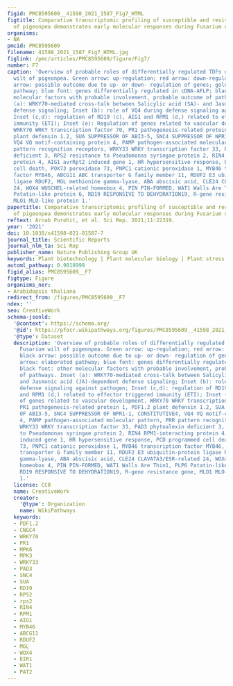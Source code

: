 ```yaml
---
figid: PMC8595609__41598_2021_1587_Fig7_HTML
figtitle: Comparative transcriptomic profiling of susceptible and resistant cultivars
  of pigeonpea demonstrates early molecular responses during Fusarium udum infection
organisms:
- NA
pmcid: PMC8595609
filename: 41598_2021_1587_Fig7_HTML.jpg
figlink: /pmc/articles/PMC8595609/figure/Fig7/
number: F7
caption: 'Overview of probable roles of differentially regulated TDFs during Fusarium
  wilt of pigeonpea. Green arrow: up-regulation; red arrow: down-regulation; black
  arrow: possible outcome due to up- or down- regulation of genes; golden arrow: elaborated
  pathway; blue font: genes differentially regulated in cDNA-AFLP; black font: other
  molecular factors with probable involvement, probable outcome of pathways. Inset
  (a): WRKY70-mediated cross-talk between Salicylic acid (SA)- and Jasmonic acid (JA)-dependent
  defense signaling; Inset (b): role of VQ4 during defense signaling against pathogen;
  Inset (c,d): regulation of RD19 (c), AIG1 and RPM1 (d,) related to effector triggered
  immunity (ETI); Inset (e): Regulation of genes related to vascular development.
  WRKY70 WRKY transcription factor 70, PR1 pathogenesis-related protein 1, PDF1.2
  plant defensin 1.2, SUA SUPPRESSOR OF ABI3-5, SNC4 SUPPRESSOR OF NPR1-1, CONSTITUTIVE4,
  VQ4 VQ motif-containing protein 4, PAMP pathogen-associated molecular pattern, PRR
  pattern recognition receptors, WRKY33 WRKY transcription factor 33, PAD3 phytoalexin
  deficient 3, RPS2 resistance to Pseudomonas syringae protein 2, RIN4 RPM1-interacting
  protein 4, AIG1 avrRpt2 induced gene 1, HR hypersensitive response, PCD programmed
  cell death, POX73 peroxidase 73, PNPC1 cationic peroxidase 1, MYB46 transcription
  factor MYB46, ABCG11 ABC transporter G family member 11, RDUF2 E3 ubiquitin-protein
  ligase RDUF2, MGL methionine gamma-lyase, ABA abscisic acid, CLE24 CLAVATA3/ESR-related
  24, WOX4 WUSCHEL-related homeobox 4, PIN PIN-FORMED, WAT1 Walls Are Thin1, PLP6
  Patatin-like protein 6, RD19 RESPONSIVE TO DEHYDRATION19, R-gene resistance gene,
  MLO1 MLO-like protein 1.'
papertitle: Comparative transcriptomic profiling of susceptible and resistant cultivars
  of pigeonpea demonstrates early molecular responses during Fusarium udum infection.
reftext: Arnab Purohit, et al. Sci Rep. 2021;11:22319.
year: '2021'
doi: 10.1038/s41598-021-01587-7
journal_title: Scientific Reports
journal_nlm_ta: Sci Rep
publisher_name: Nature Publishing Group UK
keywords: Plant biotechnology | Plant molecular biology | Plant stress responses
automl_pathway: 0.9018999
figid_alias: PMC8595609__F7
figtype: Figure
organisms_ner:
- Arabidopsis thaliana
redirect_from: /figures/PMC8595609__F7
ndex: ''
seo: CreativeWork
schema-jsonld:
  '@context': https://schema.org/
  '@id': https://pfocr.wikipathways.org/figures/PMC8595609__41598_2021_1587_Fig7_HTML.html
  '@type': Dataset
  description: 'Overview of probable roles of differentially regulated TDFs during
    Fusarium wilt of pigeonpea. Green arrow: up-regulation; red arrow: down-regulation;
    black arrow: possible outcome due to up- or down- regulation of genes; golden
    arrow: elaborated pathway; blue font: genes differentially regulated in cDNA-AFLP;
    black font: other molecular factors with probable involvement, probable outcome
    of pathways. Inset (a): WRKY70-mediated cross-talk between Salicylic acid (SA)-
    and Jasmonic acid (JA)-dependent defense signaling; Inset (b): role of VQ4 during
    defense signaling against pathogen; Inset (c,d): regulation of RD19 (c), AIG1
    and RPM1 (d,) related to effector triggered immunity (ETI); Inset (e): Regulation
    of genes related to vascular development. WRKY70 WRKY transcription factor 70,
    PR1 pathogenesis-related protein 1, PDF1.2 plant defensin 1.2, SUA SUPPRESSOR
    OF ABI3-5, SNC4 SUPPRESSOR OF NPR1-1, CONSTITUTIVE4, VQ4 VQ motif-containing protein
    4, PAMP pathogen-associated molecular pattern, PRR pattern recognition receptors,
    WRKY33 WRKY transcription factor 33, PAD3 phytoalexin deficient 3, RPS2 resistance
    to Pseudomonas syringae protein 2, RIN4 RPM1-interacting protein 4, AIG1 avrRpt2
    induced gene 1, HR hypersensitive response, PCD programmed cell death, POX73 peroxidase
    73, PNPC1 cationic peroxidase 1, MYB46 transcription factor MYB46, ABCG11 ABC
    transporter G family member 11, RDUF2 E3 ubiquitin-protein ligase RDUF2, MGL methionine
    gamma-lyase, ABA abscisic acid, CLE24 CLAVATA3/ESR-related 24, WOX4 WUSCHEL-related
    homeobox 4, PIN PIN-FORMED, WAT1 Walls Are Thin1, PLP6 Patatin-like protein 6,
    RD19 RESPONSIVE TO DEHYDRATION19, R-gene resistance gene, MLO1 MLO-like protein
    1.'
  license: CC0
  name: CreativeWork
  creator:
    '@type': Organization
    name: WikiPathways
  keywords:
  - PDF1.2
  - CNGC4
  - WRKY70
  - PR1
  - MPK6
  - MPK3
  - WRKY33
  - PAD3
  - SNC4
  - SUA
  - RD19
  - RPS2
  - rps2
  - RIN4
  - RPM1
  - AIG1
  - MYB46
  - ABCG11
  - RDUF2
  - MGL
  - WOX4
  - EIR1
  - WAT1
  - PAT2
---
```

